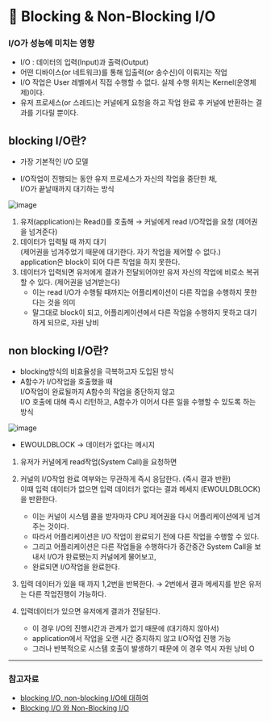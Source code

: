 
# 📌 Blocking & Non-Blocking I/O


### I/O가 성능에 미치는 영향
- I/O : 데이터의 입력(Input)과 출력(Output)
- 어떤 디바이스(or 네트워크)를 통해 입출력(or 송수신)이 이뤄지는 작업
- I/O 작업은 User 레벨에서 직접 수행할 수 없다.
  실제 수행 위치는 Kernel(운영체제)이다.
- 유저 프로세스(or 스레드)는 커널에게 요청을 하고 작업 완료 후 커널에 반환하는 결과를 기다릴 뿐이다.


## blocking I/O란?

- 가장 기본적인 I/O 모델

- I/O작업이 진행되는 동안 유저 프로세스가 자신의 작업을 중단한 채,  
I/O가 끝날때까지 대기하는 방식
 



![image](https://user-images.githubusercontent.com/63834758/225175428-f9e6e90e-f328-4dc7-a99b-aed3695471eb.png)


1. 유저(application)는 Read()를 호출해 → 커널에게 read I/O작업을 요청 (제어권을 넘겨준다)  
2. 데이터가 입력될 때 까지 대기   
(제어권을 넘겨주었기 때문에 대기한다. 자기 작업을 제어할 수 없다.)  
application은 block이 되어 다른 작업을 하지 못한다.
3. 데이터가 입력되면 유저에게 결과가 전달되어야만 유저 자신의 작업에 비로소 복귀할 수 있다. (제어권을 넘겨받는다)  
    - 이는 read I/O가 수행될 때까지는 어플리케이션이 다른 작업을 수행하지 못한다는 것을 의미
    - 말그대로 block이 되고, 어플리케이션에서 다른 작업을 수행하지 못하고 대기하게 되므로, 자원 낭비



## non blocking I/O란?

- blocking방식의 비효율성을 극복하고자 도입된 방식
- A함수가 I/O작업을 호출했을 때  
I/O작업이 완료될까지 A함수의 작업을 중단하지 않고  
I/O 호출에 대해 즉시 리턴하고, A함수가 이어서 다른 일을 수행할 수 있도록 하는 방식
 

![image](https://user-images.githubusercontent.com/63834758/225175461-2d46f56d-043b-4b53-b70c-5302e3e9a333.png)


- EWOULDBLOCK → 데이터가 없다는 메시지


1. 유저가 커널에게 read작업(System Call)을 요청하면
2. 커널의 I/O작업 완료 여부와는 무관하게 즉시 응답한다. (즉시 결과 반환)  
    이때 입력 데이터가 없으면 입력 데이터가 없다는 결과 메세지 (EWOULDBLOCK)을 반환한다.  
    - 이는 커널이 시스템 콜을 받자마자 CPU 제어권을 다시 어플리케이션에게 넘겨주는 것이다.  
    - 따라서 어플리케이션은 I/O 작업이 완료되기 전에 다른 작업을 수행할 수 있다.  
    - 그리고 어플리케이션은 다른 작업들을 수행하다가 중간중간 System Call을 보내서 I/O가 완료됐는지 커널에게 물어보고,   
    - 완료되면 I/O작업을 완료한다.
    
  
3. 입력 데이터가 있을 때 까지 1,2번을 반복한다. → 2번에서 결과 메세지를 받은 유저는 다른 작업진행이 가능하다.  
4. 입력데이터가 있으면 유저에게 결과가 전달된다.   
    - 이 경우 I/O의 진행시간과 관계가 없기 때문에 (대기하지 않아서)   
    - application에서 작업을 오랜 시간 중지하지 않고 I/O작업 진행 가능
    - 그러나 반복적으로 시스템 호출이 발생하기 때문에 이 경우 역시 자원 낭비 O


<hr>

### 참고자료

- [blocking I/O, non-blocking I/O에 대하여](https://etloveguitar.tistory.com/m/140)
- [Blocking I/O 와 Non-Blocking I/O](https://didu-story.tistory.com/307)
